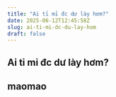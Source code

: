```yaml
---
title: "Ai tỉ mỉ đc dư lày hơm?"
date: 2025-06-12T12:45:58Z
slug: ai-ti-mi-dc-du-lay-hom
draft: false
---
```


## Ai tỉ mỉ đc dư lày hơm?

## maomao

